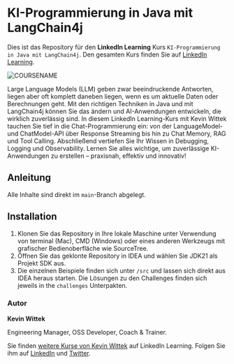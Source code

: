 # KI-Programmierung in Java mit LangChain4j

Dies ist das Repository für den **LinkedIn Learning** Kurs `KI-Programmierung in Java mit LangChain4j`. Den gesamten Kurs finden Sie auf [LinkedIn Learning][lil-course-url].

![COURSENAME][lil-thumbnail-url] 

Large Language Models (LLM) geben zwar beeindruckende Antworten, liegen aber oft komplett daneben liegen, wenn es um aktuelle Daten oder Berechnungen geht. Mit den richtigen Techniken in Java und mit LangChain4j können Sie das ändern und AI-Anwendungen entwickeln, die wirklich zuverlässig sind.
In diesem LinkedIn Learning-Kurs mit Kevin Wittek tauchen Sie tief in die Chat-Programmierung ein: von der LanguageModel- und ChatModel-API über Response Streaming bis hin zu Chat Memory, RAG und Tool Calling. Abschließend vertiefen Sie Ihr Wissen in Debugging, Logging und Observability. Lernen Sie alles wichtige, um zuverlässige KI-Anwendungen zu erstellen – praxisnah, effektiv und innovativ!


## Anleitung

Alle Inhalte sind direkt im `main`-Branch abgelegt.


## Installation

1. Klonen Sie das Repository in Ihre lokale Maschine unter Verwendung von terminal (Mac), CMD (Windows) oder eines anderen Werkzeugs mit grafischer Bedienoberfläche wie SourceTree.
2. Öffnen Sie das geklonte Repository in IDEA und wählen Sie JDK21 als Projekt SDK aus.
3. Die einzelnen Beispiele finden sich unter `/src` und lassen sich direkt aus IDEA heraus starten. Die Lösungen zu den Challenges finden sich jeweils in the `challenges` Unterpakten.


### Autor

**Kevin Wittek**

Engineering Manager, OSS Developer, Coach & Trainer.

Sie finden [weitere Kurse von Kevin Wittek](https://www.linkedin.com/learning/instructors/kevin-wittek) auf LinkedIn Learning. Folgen Sie ihm auf [LinkedIn](https://www.linkedin.com/in/kevin-wittek?trk=lil_instructor) und [Twitter](https://twitter.com/kiview).

[0]: # (Replace these placeholder URLs with actual course URLs)
[lil-course-url]: https://www.linkedin.com/learning/ki-programmierung-in-java-mit-langchain4j
[lil-thumbnail-url]: https://media.licdn.com/dms/image/v2/D4E0DAQGPhFVJHA57LA/learning-public-crop_675_1200/B4EZlha7JaKYAY-/0/1758276072825?e=2147483647&v=beta&t=ceLJuN6M8rQIWFVJW1VV1kU2FM6awqd-WBxqqW97YLQ
